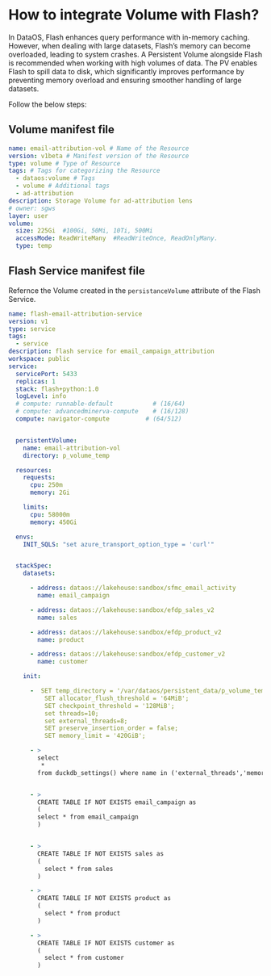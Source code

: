 # How to integrate Volume with Flash?

In DataOS, Flash enhances query performance with in-memory caching. However, when dealing with large datasets, Flash’s memory can become overloaded, leading to system crashes. A Persistent Volume alongside Flash is recommended when working with high volumes of data. The PV enables Flash to spill data to disk, which significantly improves performance by preventing memory overload and ensuring smoother handling of large datasets.

Follow the below steps:

## Volume manifest file

```yaml
name: email-attribution-vol # Name of the Resource
version: v1beta # Manifest version of the Resource
type: volume # Type of Resource
tags: # Tags for categorizing the Resource
  - dataos:volume # Tags
  - volume # Additional tags
  - ad-attribution
description: Storage Volume for ad-attribution lens
# owner: sgws
layer: user
volume:
  size: 225Gi  #100Gi, 50Mi, 10Ti, 500Mi
  accessMode: ReadWriteMany  #ReadWriteOnce, ReadOnlyMany.
  type: temp
```

## Flash Service manifest file

Refernce the Volume created in the `persistanceVolume` attribute of the Flash Service.

```yaml
name: flash-email-attribution-service
version: v1
type: service
tags:
  - service
description: flash service for email_campaign_attribution
workspace: public
service:
  servicePort: 5433
  replicas: 1
  stack: flash+python:1.0
  logLevel: info
  # compute: runnable-default           # (16/64)
  # compute: advancedminerva-compute    # (16/128)
  compute: navigator-compute          # (64/512)


  persistentVolume:
    name: email-attribution-vol
    directory: p_volume_temp

  resources:
    requests:
      cpu: 250m
      memory: 2Gi

    limits:
      cpu: 58000m
      memory: 450Gi

  envs:
    INIT_SQLS: "set azure_transport_option_type = 'curl'"


  stackSpec:
    datasets:

      - address: dataos://lakehouse:sandbox/sfmc_email_activity
        name: email_campaign

      - address: dataos://lakehouse:sandbox/efdp_sales_v2
        name: sales

      - address: dataos://lakehouse:sandbox/efdp_product_v2
        name: product

      - address: dataos://lakehouse:sandbox/efdp_customer_v2
        name: customer

    init:

      -  SET temp_directory = '/var/dataos/persistent_data/p_volume_temp/main.duckdb.tmp';
          SET allocator_flush_threshold = '64MiB';
          SET checkpoint_threshold = '128MiB';
          set threads=10;
          set external_threads=8;
          SET preserve_insertion_order = false;
          SET memory_limit = '420GiB';

      - >
        select
         *
        from duckdb_settings() where name in ('external_threads','memory_limit','threads','worker_threads','checkpoint_threshold')


      - >
        CREATE TABLE IF NOT EXISTS email_campaign as
        (
        select * from email_campaign
        )


      - >
        CREATE TABLE IF NOT EXISTS sales as
        (
          select * from sales
        )

      - >
        CREATE TABLE IF NOT EXISTS product as
        (
          select * from product
        )

      - >
        CREATE TABLE IF NOT EXISTS customer as
        (
          select * from customer
        )
```

